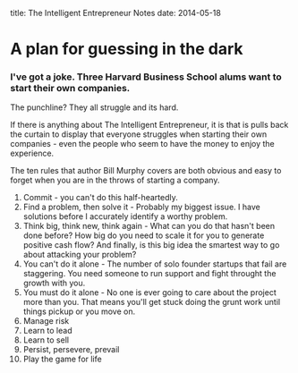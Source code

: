 title: The Intelligent Entrepreneur Notes
date: 2014-05-18

# A plan for guessing in the dark

### I've got a joke. Three Harvard Business School alums want to start their own companies.

The punchline? They all struggle and its hard.

If there is anything about The Intelligent Entrepreneur, it is that is pulls back the curtain to display that everyone struggles when starting their own companies - even the people who seem to have the money to enjoy the experience.

The ten rules that author Bill Murphy covers are both obvious and easy to forget when you are in the throws of starting a company.

1) Commit - you can't do this half-heartedly.
2) Find a problem, then solve it - Probably my biggest issue. I have solutions before I accurately identify a worthy problem.
3) Think big, think new, think again - What can you do that hasn't been done before? How big do you need to scale it for you to generate positive cash flow? And finally, is this big idea the smartest way to go about attacking your problem?
4) You can't do it alone - The number of solo founder startups that fail are staggering. You need someone to run support and fight throught the growth with you.
5) You must do it alone - No one is ever going to care about the project more than you. That means you'll get stuck doing the grunt work until things pickup or you move on.
6) Manage risk
7) Learn to lead
8) Learn to sell
9) Persist, persevere, prevail
10) Play the game for life